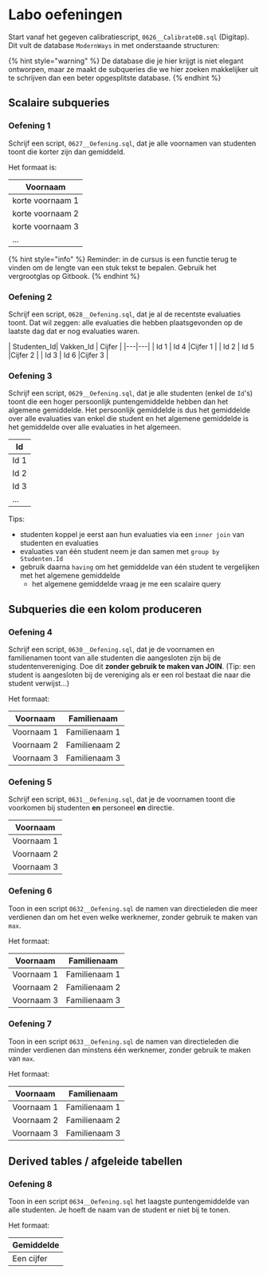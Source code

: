 # Labo oefeningen
Start vanaf het gegeven calibratiescript, `0626__CalibrateDB.sql` (Digitap). Dit vult de database `ModernWays` in met onderstaande structuren:

{% hint style="warning" %}
De database die je hier krijgt is niet elegant ontworpen, maar ze maakt de subqueries die we hier zoeken makkelijker uit te schrijven dan een beter opgesplitste database.
{% endhint %}

## Scalaire subqueries

### Oefening 1
Schrijf een script, `0627__Oefening.sql`, dat je alle voornamen van studenten toont die korter zijn dan gemiddeld.

Het formaat is:

| Voornaam |
|---|
| korte voornaam 1 |
| korte voornaam 2 |
| korte voornaam 3 |
| ... |

{% hint style="info" %}
Reminder: in de cursus is een functie terug te vinden om de lengte van een stuk tekst te bepalen. Gebruik het vergrootglas op Gitbook.
{% endhint %}

### Oefening 2
Schrijf een script, `0628__Oefening.sql`, dat je al de recentste evaluaties toont. Dat wil zeggen: alle evaluaties die hebben plaatsgevonden op de laatste dag dat er nog evaluaties waren.

| Studenten\_Id| Vakken\_Id | Cijfer |
|---|---|
| Id 1 | Id 4 |Cijfer 1 |
| Id 2 | Id 5 |Cijfer 2 |
| Id 3 | Id 6 |Cijfer 3 |

### Oefening 3
Schrijf een script, `0629__Oefening.sql`, dat je alle studenten (enkel de `Id`'s) toont die een hoger persoonlijk puntengemiddelde hebben dan het algemene gemiddelde. Het persoonlijk gemiddelde is dus het gemiddelde over alle evaluaties van enkel die student en het algemene gemiddelde is het gemiddelde over alle evaluaties in het algemeen.

| Id |
|---|
| Id 1 |
| Id 2 |
| Id 3 |
| ... | ... |

Tips:
- studenten koppel je eerst aan hun evaluaties via een `inner join` van studenten en evaluaties
- evaluaties van één student neem je dan samen met `group by Studenten.Id`
- gebruik daarna `having` om het gemiddelde van één student te vergelijken met het algemene gemiddelde
  - het algemene gemiddelde vraag je me een scalaire query

## Subqueries die een kolom produceren

### Oefening 4
Schrijf een script, `0630__Oefening.sql`, dat je de voornamen en familienamen toont van alle studenten die aangesloten zijn bij de studentenvereniging. Doe dit **zonder gebruik te maken van JOIN**. (Tip: een student is aangesloten bij de vereniging als er een rol bestaat die naar die student verwijst...)

Het formaat:

| Voornaam | Familienaam |
|---|---|
| Voornaam 1 | Familienaam 1 |
| Voornaam 2 | Familienaam 2 |
| Voornaam 3 | Familienaam 3 |

### Oefening 5
Schrijf een script, `0631__Oefening.sql`, dat je de voornamen toont die voorkomen bij studenten **en** personeel **en** directie.

| Voornaam |
|---|
| Voornaam 1 |
| Voornaam 2 |
| Voornaam 3 |

### Oefening 6
Toon in een script `0632__Oefening.sql` de namen van directieleden die meer verdienen dan om het even welke werknemer, zonder gebruik te maken van `max`.

Het formaat:

| Voornaam | Familienaam |
|---|---|
| Voornaam 1 | Familienaam 1 |
| Voornaam 2 | Familienaam 2 |
| Voornaam 3 | Familienaam 3 |


### Oefening 7
Toon in een script `0633__Oefening.sql` de namen van directieleden die minder verdienen dan minstens één werknemer, zonder gebruik te maken van `max`.

Het formaat:

| Voornaam | Familienaam |
|---|---|
| Voornaam 1 | Familienaam 1 |
| Voornaam 2 | Familienaam 2 |
| Voornaam 3 | Familienaam 3 |

## Derived tables / afgeleide tabellen

### Oefening 8
Toon in een script `0634__Oefening.sql` het laagste puntengemiddelde van alle studenten. Je hoeft de naam van de student er niet bij te tonen.

Het formaat:

| Gemiddelde |
|---|
| Een cijfer | (Hier staat maar één rij!)
